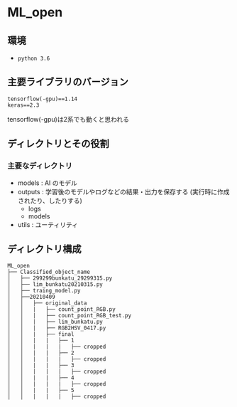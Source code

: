 # ML_open

## 環境
* `python 3.6`

## 主要ライブラリのバージョン

```
tensorflow(-gpu)==1.14
keras==2.3
```
tensorflow(-gpu)は2系でも動くと思われる


## ディレクトリとその役割

### 主要なディレクトリ
* models    : AI のモデル
* outputs   : 学習後のモデルやログなどの結果・出力を保存する (実行時に作成されたり、したりする)
	- logs
	- models
* utils     : ユーティリティ



## ディレクトリ構成

```
ML_open
├── Classified_object_name
│   ├── 299299bunkatu_29299315.py
│   ├── lim_bunkatu20210315.py
│   ├── traing_model.py
│   ├──20210409
│   │   ├── original_data
│   │   |   ├── count_point_RGB.py
│   │   |   ├── count_point_RGB_test.py
│   │   |   ├── lim_bunkatu.py
│   │   |   ├── RGB2HSV_0417.py
│   │   |   ├── final
│   │   |   |   ├── 1
│   │   |   |   |   ├── cropped
│   │   |   |   ├── 2
│   │   |   |   |   ├── cropped
│   │   |   |   ├── 3
│   │   |   |   |   ├── cropped
│   │   |   |   ├── 4
│   │   |   |   |   ├── cropped
│   │   |   |   ├── 5
│   │   |   |   |   ├── cropped

```
